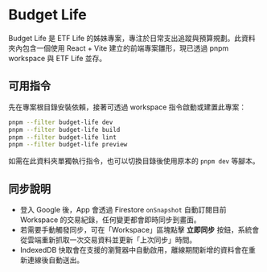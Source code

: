 # Budget Life

Budget Life 是 ETF Life 的姊妹專案，專注於日常支出追蹤與預算規劃。此資料夾內包含一個使用 React + Vite 建立的前端專案雛形，現已透過 pnpm workspace 與 ETF Life 並存。

## 可用指令

先在專案根目錄安裝依賴，接著可透過 workspace 指令啟動或建置此專案：

```bash
pnpm --filter budget-life dev
pnpm --filter budget-life build
pnpm --filter budget-life lint
pnpm --filter budget-life preview
```

如需在此資料夾單獨執行指令，也可以切換目錄後使用原本的 `pnpm dev` 等腳本。

## 同步說明

- 登入 Google 後，App 會透過 Firestore `onSnapshot` 自動訂閱目前 Workspace 的交易紀錄，任何變更都會即時同步到畫面。
- 若需要手動觸發同步，可在「Workspace」區塊點擊 **立即同步** 按鈕，系統會從雲端重新抓取一次交易資料並更新「上次同步」時間。
- IndexedDB 快取會在支援的瀏覽器中自動啟用，離線期間新增的資料會在重新連線後自動送出。
